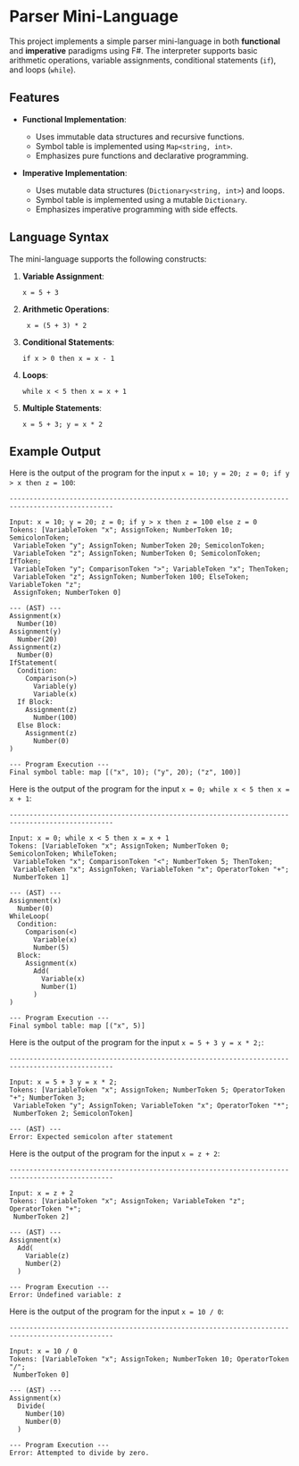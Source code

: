 # Parser Mini-Language

This project implements a simple parser mini-language in both **functional** and **imperative** paradigms using F#. The interpreter supports basic arithmetic operations, variable assignments, conditional statements (`if`), and loops (`while`).

## Features

- **Functional Implementation**:
  - Uses immutable data structures and recursive functions.
  - Symbol table is implemented using `Map<string, int>`.
  - Emphasizes pure functions and declarative programming.

- **Imperative Implementation**:
  - Uses mutable data structures (`Dictionary<string, int>`) and loops.
  - Symbol table is implemented using a mutable `Dictionary`.
  - Emphasizes imperative programming with side effects.

## Language Syntax

The mini-language supports the following constructs:

1. **Variable Assignment**:
   ```plaintext
   x = 5 + 3
2. **Arithmetic Operations**:
   ```plaintext
    x = (5 + 3) * 2
3. **Conditional Statements**:
   ```plaintext
   if x > 0 then x = x - 1
4. **Loops**:
   ```plaintext
   while x < 5 then x = x + 1
5. **Multiple Statements**:
   ```plaintext
   x = 5 + 3; y = x * 2
   
## Example Output

Here is the output of the program for the input `x = 10; y = 20; z = 0; if y > x then z = 100`:

```plaintext
------------------------------------------------------------------------------------------------

Input: x = 10; y = 20; z = 0; if y > x then z = 100 else z = 0
Tokens: [VariableToken "x"; AssignToken; NumberToken 10; SemicolonToken;
 VariableToken "y"; AssignToken; NumberToken 20; SemicolonToken;
 VariableToken "z"; AssignToken; NumberToken 0; SemicolonToken; IfToken;
 VariableToken "y"; ComparisonToken ">"; VariableToken "x"; ThenToken;
 VariableToken "z"; AssignToken; NumberToken 100; ElseToken; VariableToken "z";
 AssignToken; NumberToken 0]

--- (AST) ---
Assignment(x)
  Number(10)
Assignment(y)
  Number(20)
Assignment(z)
  Number(0)
IfStatement(
  Condition:
    Comparison(>)
      Variable(y)
      Variable(x)
  If Block:
    Assignment(z)
      Number(100)
  Else Block:
    Assignment(z)
      Number(0)
)

--- Program Execution ---
Final symbol table: map [("x", 10); ("y", 20); ("z", 100)]
```

Here is the output of the program for the input `x = 0; while x < 5 then x = x + 1`:

```plaintext
------------------------------------------------------------------------------------------------

Input: x = 0; while x < 5 then x = x + 1
Tokens: [VariableToken "x"; AssignToken; NumberToken 0; SemicolonToken; WhileToken;
 VariableToken "x"; ComparisonToken "<"; NumberToken 5; ThenToken;
 VariableToken "x"; AssignToken; VariableToken "x"; OperatorToken "+";
 NumberToken 1]

--- (AST) ---
Assignment(x)
  Number(0)
WhileLoop(
  Condition:
    Comparison(<)
      Variable(x)
      Number(5)
  Block:
    Assignment(x)
      Add(
        Variable(x)
        Number(1)
      )
)

--- Program Execution ---
Final symbol table: map [("x", 5)]
```

Here is the output of the program for the input `x = 5 + 3 y = x * 2;`:

```plaintext
------------------------------------------------------------------------------------------------

Input: x = 5 + 3 y = x * 2;
Tokens: [VariableToken "x"; AssignToken; NumberToken 5; OperatorToken "+"; NumberToken 3;
 VariableToken "y"; AssignToken; VariableToken "x"; OperatorToken "*";
 NumberToken 2; SemicolonToken]

--- (AST) ---
Error: Expected semicolon after statement
```

Here is the output of the program for the input `x = z + 2`:

```plaintext
------------------------------------------------------------------------------------------------

Input: x = z + 2
Tokens: [VariableToken "x"; AssignToken; VariableToken "z"; OperatorToken "+";
 NumberToken 2]

--- (AST) ---
Assignment(x)
  Add(
    Variable(z)
    Number(2)
  )

--- Program Execution ---
Error: Undefined variable: z
```

Here is the output of the program for the input `x = 10 / 0`:

```plaintext
------------------------------------------------------------------------------------------------

Input: x = 10 / 0
Tokens: [VariableToken "x"; AssignToken; NumberToken 10; OperatorToken "/";
 NumberToken 0]

--- (AST) ---
Assignment(x)
  Divide(
    Number(10)
    Number(0)
  )

--- Program Execution ---
Error: Attempted to divide by zero.
```
